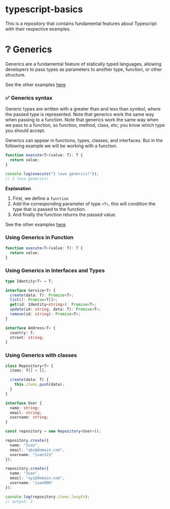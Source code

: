 # typescript-basics

This is a repository that contains fundamental features about Typescript with their respective examples.

# ❔ Generics

Generics are a fundamental feature of statically typed languages, allowing developers to pass types as parameters to another type, function, or other structure.

See the other examples [here]()

### ✅ Generics syntax

Generic types are written with a greater than and less than symbol, where the passed type is represented. Note that generics work the same way when passing to a function. Note that generics work the same way when we pass to a function, so function, method, class, etc; you know which type you should accept.

Generics can appear in functions, types, classes, and interfaces. But in the following example we will be working with a function.

```ts
function execute<T>(value: T): T {
  return value;
}

console.log(execute("I love generics!"));
// I love generics!
````

**Explanation**

1. First, we define a `function`
2. Add the corresponding parameter of type `<T>`, this will condition the type that is passed to the function.
3. And finally the function returns the passed value.

See the other examples [here]()

### Using Generics in Function

```ts
function execute<T>(value: T): T {
  return value;
}
```

### Using Generics in Interfaces and Types

```ts
type Identity<T> = T;

interface Service<T> {
  create(data: T): Promise<T>;
  list(): Promise<T[]>;
  get(id: Identity<string>): Promise<T>;
  update(id: string, data: T): Promise<T>;
  remove(id: string): Promise<T>;
}

interface Address<T> {
  country: T;
  street: string;
}
```

### Using Generics with classes

```ts
class Repository<T> {
  items: T[] = [];

  create(data: T) {
    this.items.push(data);
  }
}

interface User {
  name: string;
  email: string;
  username: string;
}

const repository = new Repository<User>();

repository.create({
  name: "Ivan",
  email: "abc@domain.com",
  username: "ivan123"
});

repository.create({
  name: "Juan",
  email: "xyz@domain.com",
  username: "juan000"
});

console.log(repository.items.length);
// output: 2
```
